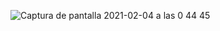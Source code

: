 ![Captura de pantalla 2021-02-04 a las 0 44 45](https://user-images.githubusercontent.com/47045714/106824170-8484a800-6682-11eb-97eb-dfe2a30a7188.png)
